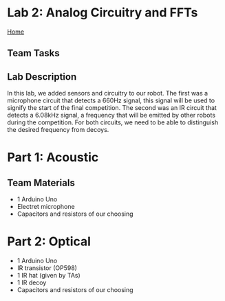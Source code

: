 # Lab 2: Analog Circuitry and FFTs
[Home](https://ece3400team19.github.io/)

## Team Tasks


## Lab Description

In this lab, we added sensors and circuitry to our robot. The first was a microphone circuit that detects a 660Hz signal, this signal will be used to signify the start of the final competition. The second was an IR circuit that detects a 6.08kHz signal, a frequency that will be emitted by other robots during the competition. For both circuits, we need to be able to distinguish the desired frequency from decoys. 

# Part 1: Acoustic 

## Team Materials

* 1 Arduino Uno
* Electret microphone
* Capacitors and resistors of our choosing


# Part 2: Optical
* 1 Arduino Uno
* IR transistor (OP598)
* 1 IR hat (given by TAs)
* 1 IR decoy
* Capacitors and resistors of our choosing
